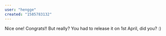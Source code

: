 ```yaml
---
user: "hengge"
created: "1585783132"
---
```


Nice one! Congrats!!
But really? You had to release it on 1st April, did you? :)
